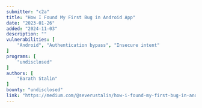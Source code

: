 ```yaml
---
submitter: "c2a"
title: "How I Found My First Bug in Android App"
date: "2023-01-26"
added: "2024-11-03"
description: ""
vulnerabilities: [
    "Android", "Authentication bypass", "Insecure intent"
]
programs: [
    "undisclosed"
]
authors: [
    "Barath Stalin"
]
bounty: "undisclosed"
link: "https://medium.com/@severustalin/how-i-found-my-first-bug-in-android-41153093ba57"
---
```




